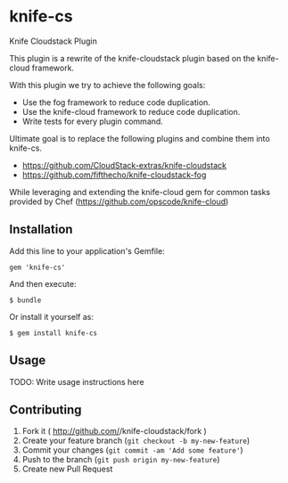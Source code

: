 knife-cs
========

Knife Cloudstack Plugin

This plugin is a rewrite of the knife-cloudstack plugin based on the knife-cloud framework.

With this plugin we try to achieve the following goals:

- Use the fog framework to reduce code duplication.
- Use the knife-cloud framework to reduce code duplication.
- Write tests for every plugin command.

Ultimate goal is to replace the following plugins and combine them into knife-cs.

- https://github.com/CloudStack-extras/knife-cloudstack
- https://github.com/fifthecho/knife-cloudstack-fog

While leveraging and extending the knife-cloud gem for common tasks provided by Chef (https://github.com/opscode/knife-cloud)

## Installation

Add this line to your application's Gemfile:

    gem 'knife-cs'

And then execute:

    $ bundle

Or install it yourself as:

    $ gem install knife-cs

## Usage

TODO: Write usage instructions here

## Contributing

1. Fork it ( http://github.com/<my-github-username>/knife-cloudstack/fork )
2. Create your feature branch (`git checkout -b my-new-feature`)
3. Commit your changes (`git commit -am 'Add some feature'`)
4. Push to the branch (`git push origin my-new-feature`)
5. Create new Pull Request
